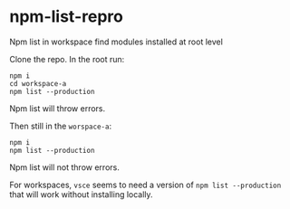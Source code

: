 # npm-list-repro
Npm list in workspace find modules installed at root level

Clone the repo.
In the root run:
```
npm i
cd workspace-a
npm list --production
```
Npm list will throw errors.

Then still in the `worspace-a`:
```
npm i
npm list --production
```
Npm list will not throw errors.

For workspaces, `vsce` seems to need a version of `npm list --production` that will work without installing locally.